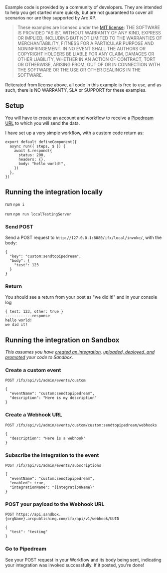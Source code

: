 Example code is provided by a community of developers. They are intended to help you get started more quickly, but are not guaranteed to cover all scenarios nor are they supported by Arc XP.

> These examples are licensed under the [MIT license](https://mit-license.org/): THE SOFTWARE IS PROVIDED "AS IS", WITHOUT WARRANTY OF ANY KIND, EXPRESS OR IMPLIED, INCLUDING BUT NOT LIMITED TO THE WARRANTIES OF MERCHANTABILITY, FITNESS FOR A PARTICULAR PURPOSE AND NONINFRINGEMENT. IN NO EVENT SHALL THE AUTHORS OR COPYRIGHT HOLDERS BE LIABLE FOR ANY CLAIM, DAMAGES OR OTHER LIABILITY, WHETHER IN AN ACTION OF CONTRACT, TORT OR OTHERWISE, ARISING FROM, OUT OF OR IN CONNECTION WITH THE SOFTWARE OR THE USE OR OTHER DEALINGS IN THE SOFTWARE.

Reiterated from license above, all code in this example is free to use, and as such, there is NO WARRANTY, SLA or SUPPORT for these examples.


## Setup
You will have to create an account and workflow to receive a [Pipedream URL](https://pipedream.com/) to which you will send the data.

I have set up a very simple workflow, with a custom code return as:
```
export default defineComponent({
  async run({ steps, $ }) {
    await $.respond({
      status: 200,
      headers: {},
      body: "hello world!",
    })
  },
})
```

## Running the integration locally
run `npm i`

run `npm run localTestingServer`

### Send POST
Send a POST request to `http://127.0.0.1:8080/ifx/local/invoke/`, with the body:
```
{
  "key": "custom:sendtopipedream",
  "body": {
    "test": 123
  }
}
```

### Return
You should see a return from your post as "we did it!"
and in your console log
```
{ test: 123, other: true }
------------response
hello world!
we did it!
```

## Running the integration on Sandbox
_This assumes you have [created an integration](https://alc-swagger-template.s3.amazonaws.com/docs/swagger/index.html?url=ifx/admin/prod/swagger.json#operations-integrations-Create-a-new), [uploaded, deployed, and promoted](https://alc-swagger-template.s3.amazonaws.com/docs/swagger/index.html?url=ifx/admin/prod/swagger.json#operations-tag-bundles) your code to Sandbox._

### Create a custom event
`POST /ifx/api/v1/admin/events/custom`
```
{
  "eventName": "custom:sendtopipedream",
  "description": "Here is my description"
}
```

### Create a Webhook URL
`POST /ifx/api/v1/admin/events/custom/custom:sendtopipedream/webhooks`
```
{
  "description": "Here is a webhook"
}
```

### Subscribe the integration to the event
`POST /ifx/api/v1/admin/events/subscriptions`
```
{
  "eventName": "custom:sendtopipedream",
  "enabled": true,
  "integrationName": "{integrationName}"
}
```

### POST your payload to the Webhook URL
`POST https://api.sandbox.{orgName}.arcpublishing.com/ifx/api/v1/webhook/UUID`
```
{
  "test": "testing"
}
```

### Go to Pipedream
 See your POST request in your Workflow and its body being sent, indicating your integration was
 invoked successfully. If it posted, you're done!
